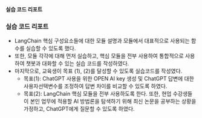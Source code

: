 #### **실습 코드 리포트**
### 실습 코드 리포트
- LangChain 핵심 구성요소들에 대한 모듈 설명과 모듈에서 대표적으로 사용되는 함수를 실습할 수 있도록 했다.
- 또한, 모듈 각각에 대해 먼저 실습하고, 핵심 모듈을 전부 사용하여 통합적으로 사용하여 챗봇과 대화할 수 있는 실습 코드를 작성하였다.
- 마지막으로, 교육생이 목표 (1), (2)를 달성할 수 있도록 실습코드를 작성였다.
    - 목표(1): ChatGPT 사용을 위한 OPEN AI key 생성 및 ChatGPT 답변에 대한 사용자선택변수를 조정하여 답변 차이를 비교할 수 있도록 하였다.
    - 목표(2): LangChain 핵심 모듈을 전부 사용하도록 한다. 또한, 현업 수강생들이 본인 업무에 적용할 AI 방법론을 탐색하기 위해 최신 논문을 공부하는 상황을 가정하고, ChatGPT에게 질문할 수 있도록 하였다.
